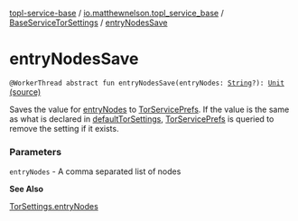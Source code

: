 [topl-service-base](../../index.md) / [io.matthewnelson.topl_service_base](../index.md) / [BaseServiceTorSettings](index.md) / [entryNodesSave](./entry-nodes-save.md)

# entryNodesSave

`@WorkerThread abstract fun entryNodesSave(entryNodes: `[`String`](https://kotlinlang.org/api/latest/jvm/stdlib/kotlin/-string/index.html)`?): `[`Unit`](https://kotlinlang.org/api/latest/jvm/stdlib/kotlin/-unit/index.html) [(source)](https://github.com/05nelsonm/TorOnionProxyLibrary-Android/blob/master/topl-service-base/src/main/java/io/matthewnelson/topl_service_base/BaseServiceTorSettings.kt#L197)

Saves the value for [entryNodes](entry-nodes-save.md#io.matthewnelson.topl_service_base.BaseServiceTorSettings$entryNodesSave(kotlin.String)/entryNodes) to [TorServicePrefs](../-tor-service-prefs/index.md). If the value is the same as what is
declared in [defaultTorSettings](default-tor-settings.md), [TorServicePrefs](../-tor-service-prefs/index.md) is queried to remove the setting if
it exists.

### Parameters

`entryNodes` - A comma separated list of nodes

**See Also**

[TorSettings.entryNodes](../../..//topl-core-base/io.matthewnelson.topl_core_base/-tor-settings/entry-nodes.md)

